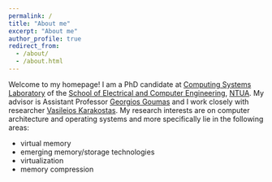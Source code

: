 ```yaml
---
permalink: /
title: "About me"
excerpt: "About me"
author_profile: true
redirect_from: 
  - /about/
  - /about.html
---
```



Welcome to my homepage! I am a PhD candidate at [Computing Systems Laboratory](www.cslab.ece.ntua.gr) of the [School of Electrical and Computer Engineering](www.ece.ntua.gr), [NTUA](www.ntua.gr).  My advisor is Assistant Professor [Georgios Goumas](http://www.cslab.ntua.gr/~goumas/) and I work closely with researcher [Vasileios Karakostas](http://www.cslab.ece.ntua.gr/~vkarakos/). My research interests are on computer architecture and operating systems and more specifically lie in the following areas:
* virtual memory
* emerging memory/storage technologies
* virtualization
* memory compression
